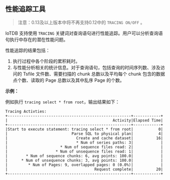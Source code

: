 <!--

    Licensed to the Apache Software Foundation (ASF) under one
    or more contributor license agreements.  See the NOTICE file
    distributed with this work for additional information
    regarding copyright ownership.  The ASF licenses this file
    to you under the Apache License, Version 2.0 (the
    "License"); you may not use this file except in compliance
    with the License.  You may obtain a copy of the License at
    
        http://www.apache.org/licenses/LICENSE-2.0
    
    Unless required by applicable law or agreed to in writing,
    software distributed under the License is distributed on an
    "AS IS" BASIS, WITHOUT WARRANTIES OR CONDITIONS OF ANY
    KIND, either express or implied.  See the License for the
    specific language governing permissions and limitations
    under the License.

-->
## 性能追踪工具

> 注意：0.13及以上版本中将不再支持0.12中的 `TRACING ON/OFF` 。

IoTDB 支持使用 `TRACING` 关键词对查询语句进行性能追踪。用户可以分析查询语句执行中存在的潜在性能问题。

性能追踪的结果包括：
1. 执行过程中各个阶段的累积耗时。
2. 与性能分析相关的统计信息。对于查询语句，包括查询的时间序列数、涉及访问的 Tsfile 文件数、需要扫描的 chunk 总数以及平均每个 chunk 包含的数据点个数、读取的 Page 总数以及其中乱序 Page 的个数。

**示例：**

例如执行 `tracing select * from root`，输出结果如下：

```
Tracing Activties:
+------------------------------------------------------+------------+
|                                              Activity|Elapsed Time|
+------------------------------------------------------+------------+
|Start to execute statement: tracing select * from root|           0|
|                            Parse SQL to physical plan|           4|
|                              Create and cache dataset|          16|
|                              * Num of series paths: 3|            |
|                       * Num of sequence files read: 2|            |
|                     * Num of unsequence files read: 1|            |
|        * Num of sequence chunks: 6, avg points: 100.0|            |
|      * Num of unsequence chunks: 3, avg points: 100.0|            |
|         * Num of Pages: 9, overlapped pages: 0 (0.0%)|            |
|                                      Request complete|          20|
+------------------------------------------------------+------------+
```